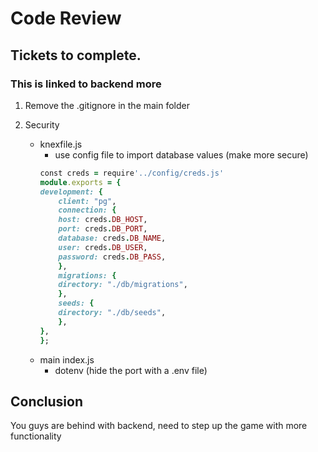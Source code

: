 # Code Review

## Tickets to complete.
### This is linked to backend more
1. Remove the .gitignore in the main folder

2. Security
    - knexfile.js
        - use config file to import database values (make more secure)
        ```ruby
        const creds = require'../config/creds.js'
        module.exports = {
        development: {
            client: "pg",
            connection: {
            host: creds.DB_HOST,
            port: creds.DB_PORT,
            database: creds.DB_NAME,
            user: creds.DB_USER,
            password: creds.DB_PASS,
            },
            migrations: {
            directory: "./db/migrations",
            },
            seeds: {
            directory: "./db/seeds",
            },
        },
        };
        ```
    - main index.js
        - dotenv (hide the port with a .env file)

## Conclusion
You guys are behind with backend, need to step up the game with more functionality 